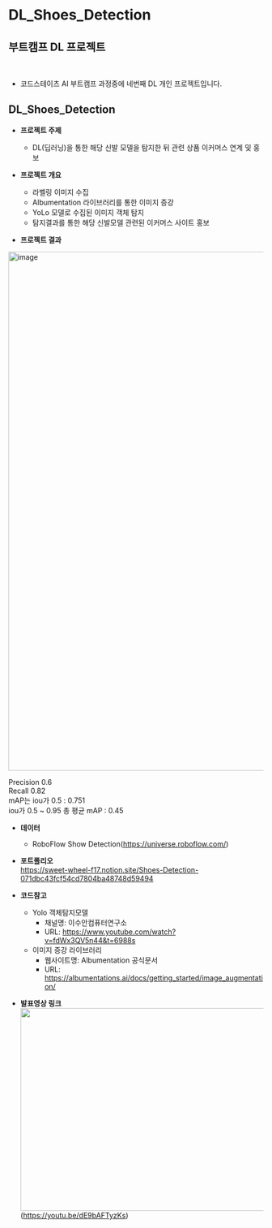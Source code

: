 # DL_Shoes_Detection

## 부트캠프 DL 프로젝트
<br>

- 코드스테이츠 AI 부트캠프 과정중에 네번째 DL 개인 프로젝트입니다. <br>

## DL_Shoes_Detection
- **프로젝트 주제**
  - DL(딥러닝)을 통한 해당 신발 모델을 탐지한 뒤 관련 상품 이커머스 연계 및 홍보

- **프로젝트 개요**
  - 라벨링 이미지 수집
  - Albumentation 라이브러리를 통한 이미지 증강
  - YoLo 모델로 수집된 이미지 객체 탐지
  - 탐지결과를 통한 해당 신발모델 관련된 이커머스 사이트 홍보

- **프로젝트 결과**  
<img width="1023" alt="image" src="https://user-images.githubusercontent.com/101457515/196590414-a85b2f34-76d1-46c2-a324-6041e191669f.png">

Precision 0.6  
Recall 0.82  
mAP는 iou가 0.5 : 0.751  
iou가 0.5 ~ 0.95 총 평균 mAP : 0.45  


- **데이터**  
  - RoboFlow Show Detection(https://universe.roboflow.com/) 

- **포트폴리오**  
https://sweet-wheel-f17.notion.site/Shoes-Detection-071dbc43fcf54cd7804ba48748d59494

- **코드참고**
  - Yolo 객체탐지모델
    - 채널명: 이수안컴퓨터연구소
    - URL: https://www.youtube.com/watch?v=fdWx3QV5n44&t=6988s 
  - 이미지 증강 라이브러리
    - 웹사이트명: Albumentation 공식문서 
    - URL: https://albumentations.ai/docs/getting_started/image_augmentation/


- **발표영상 링크**    
<img src="https://user-images.githubusercontent.com/101457515/196829590-af9e4e0e-c76e-47d6-bdb7-dd11d73f31c8.png" width="700" height="400"/> <br>
(https://youtu.be/dE9bAFTyzKs)

<br><br>

